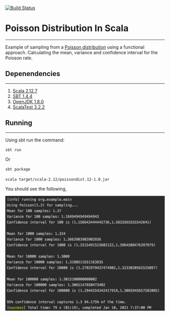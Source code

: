 
[![Build Status](https://travis-ci.com/mdh266/PoissonDistributionInScala.svg?branch=main)](https://travis-ci.com/mdh266/PoissonDistributionInScala)

# Poisson Distribution In Scala
----------------

Example of sampling from a [Poisson distribution](https://en.wikipedia.org/wiki/Poisson_distribution) using a functional approach.
Calculating the mean, variance and confidence interval for the Poisson rate.


## Depenendencies
--------
1. [Scala 2.12.7](https://www.scala-lang.org/)
2. [SBT 1.4.4](https://www.scala-sbt.org/)
3. [OpenJDK 1.8.0](https://openjdk.java.net/)
4. [ScalaTest 3.2.2](https://www.scalatest.org/)


## Running
----------
Using sbt run the command:

	sbt run

Or

	sbt package

	scala target/scala-2.12/poissondist.12-1.0.jar

You should see the following,

![](project/confidence.png)
